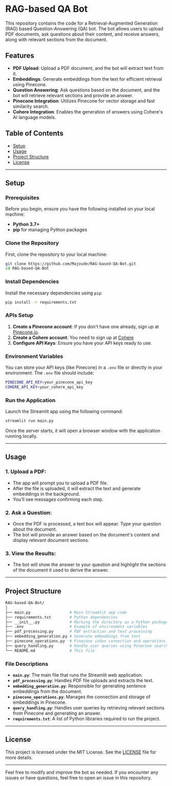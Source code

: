 # RAG-based QA Bot

This repository contains the code for a Retrieval-Augmented Generation (RAG) based Question-Answering (QA) bot. The bot allows users to upload PDF documents, ask questions about their content, and receive answers, along with relevant sections from the document.

## Features

- **PDF Upload**: Upload a PDF document, and the bot will extract text from it.
- **Embeddings**: Generate embeddings from the text for efficient retrieval using Pinecone.
- **Question Answering**: Ask questions based on the document, and the bot will retrieve relevant sections and provide an answer.
- **Pinecone Integration**: Utilizes Pinecone for vector storage and fast similarity search.
- **Cohere Integration**: Enables the generation of answers using Cohere's AI language models.

## Table of Contents

- [Setup](#setup)
- [Usage](#usage)
- [Project Structure](#project-structure)
- [License](#license)

---

## Setup

### Prerequisites

Before you begin, ensure you have the following installed on your local machine:

- **Python 3.7+**
- **pip** for managing Python packages

### Clone the Repository

First, clone the repository to your local machine:

```bash
git clone https://github.com/Majoude/RAG-based-QA-Bot.git
cd RAG-based-QA-Bot
```

### Install Dependencies

Install the necessary dependencies using `pip`:

```bash
pip install -r requirements.txt
```

### APIs Setup

1. **Create a Pinecone account**: If you don't have one already, sign up at [Pinecone.io](https://www.pinecone.io/).
2. **Create a Cohere account**: You need to sign up at [Cohere](https://cohere.com/)
3. **Configure API Keys**: Ensure you have your API keys ready to use.

### Environment Variables

You can store your API keys (like Pinecone) in a `.env` file or directly in your environment. The `.env` file should include:

```bash
PINECONE_API_KEY=your_pinecone_api_key
COHERE_API_KEY=your_cohere_api_key
```

### Run the Application

Launch the Streamlit app using the following command:

```bash
streamlit run main.py
```

Once the server starts, it will open a browser window with the application running locally.

---

## Usage

### 1. **Upload a PDF**:

- The app will prompt you to upload a PDF file.
- After the file is uploaded, it will extract the text and generate embeddings in the background.
- You’ll see messages confirming each step.

### 2. **Ask a Question**:

- Once the PDF is processed, a text box will appear. Type your question about the document.
- The bot will provide an answer based on the document's content and display relevant document sections.

### 3. **View the Results**:

- The bot will show the answer to your question and highlight the sections of the document it used to derive the answer.

---

## Project Structure

```bash
RAG-based-QA-Bot/
│
├── main.py                 # Main Streamlit app code
├── requirements.txt        # Python dependencies
├── __init__.py             # Marking the directory as a Python package
├── .env                    # Example of environment variables
├── pdf_processing.py       # PDF extraction and text processing
├── embedding_generation.py # Generate embeddings from text
├── pinecone_operations.py  # Pinecone index connection and operations
├── query_handling.py       # Handle user queries using Pinecone search
└── README.md               # This file
```

### File Descriptions

- **`main.py`**: The main file that runs the Streamlit web application.
- **`pdf_processing.py`**: Handles PDF file uploads and extracts the text.
- **`embedding_generation.py`**: Responsible for generating sentence embeddings from the document.
- **`pinecone_operations.py`**: Manages the connection and storage of embeddings in Pinecone.
- **`query_handling.py`**: Handles user queries by retrieving relevant sections from Pinecone and generating an answer.
- **`requirements.txt`**: A list of Python libraries required to run the project.

---

## License

This project is licensed under the MIT License. See the [LICENSE](LICENSE) file for more details.

---

Feel free to modify and improve the bot as needed. If you encounter any issues or have questions, feel free to open an issue in this repository.

